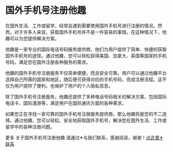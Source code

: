 # 国外手机号注册他趣

在国外生活、工作或留学，经常会遇到需要使用国外手机号进行注册的情况。然而，对于许多人来说，获取国外手机号并不是一件容易的事情。在这种情况下，他趣可以为您提供解决方案。

他趣是一家专业的国际电话号码服务提供商，他们为用户提供了简单、快捷的获取国外手机号的途径。通过他趣，您可以轻松获得美国、加拿大、英国等国家的手机号码，满足您在国外注册各种服务的需求。

他趣的国外手机号注册服务不仅简单便捷，而且安全可靠。用户可以通过他趣平台选择自己所需的国家和地区，随后便可获得对应的手机号码，完成注册流程。这不仅为用户提供了便利，也保护了用户的个人隐私信息。

除了国外手机号注册服务，他趣还提供了多种电话号码相关的解决方案，包括国际电话卡、国际漫游等，满足用户在国际通讯方面的各种需求。

如果您正在寻找一家可靠的国外手机号注册服务提供商，那么他趣将是您的不二选择。通过他趣，您可以轻松、安全地获取国外手机号，解决您在国外生活、工作或留学中的各种注册问题。

更多 关于国外手机号注册他趣 请通过✈与我们联系，感谢阅读，谢谢！[点这里✈联系](https://c.k02.cc)